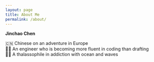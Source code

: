 ```yaml
---
layout: page
title: About Me
permalink: /about/
---
```

**Jinchao Chen**

:cn: Chinese on an adventure in Europe <br/>
:man_mechanic: An engineer who is becoming more fluent in coding than drafting <br/>
:surfing_man: A thalassophile in addiction with ocean and waves <br/>
